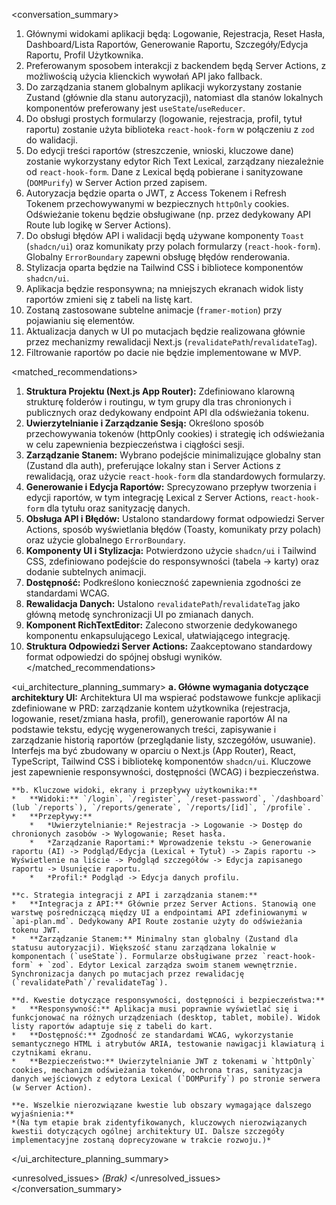 <conversation_summary>
<decisions>
1.  Głównymi widokami aplikacji będą: Logowanie, Rejestracja, Reset Hasła, Dashboard/Lista Raportów, Generowanie Raportu, Szczegóły/Edycja Raportu, Profil Użytkownika.
2.  Preferowanym sposobem interakcji z backendem będą Server Actions, z możliwością użycia klienckich wywołań API jako fallback.
3.  Do zarządzania stanem globalnym aplikacji wykorzystany zostanie Zustand (głównie dla stanu autoryzacji), natomiast dla stanów lokalnych komponentów preferowany jest `useState`/`useReducer`.
4.  Do obsługi prostych formularzy (logowanie, rejestracja, profil, tytuł raportu) zostanie użyta biblioteka `react-hook-form` w połączeniu z `zod` do walidacji.
5.  Do edycji treści raportów (streszczenie, wnioski, kluczowe dane) zostanie wykorzystany edytor Rich Text Lexical, zarządzany niezależnie od `react-hook-form`. Dane z Lexical będą pobierane i sanityzowane (`DOMPurify`) w Server Action przed zapisem.
6.  Autoryzacja będzie oparta o JWT, z Access Tokenem i Refresh Tokenem przechowywanymi w bezpiecznych `httpOnly` cookies. Odświeżanie tokenu będzie obsługiwane (np. przez dedykowany API Route lub logikę w Server Actions).
7.  Do obsługi błędów API i walidacji będą używane komponenty `Toast` (`shadcn/ui`) oraz komunikaty przy polach formularzy (`react-hook-form`). Globalny `ErrorBoundary` zapewni obsługę błędów renderowania.
8.  Stylizacja oparta będzie na Tailwind CSS i bibliotece komponentów `shadcn/ui`.
9.  Aplikacja będzie responsywna; na mniejszych ekranach widok listy raportów zmieni się z tabeli na listę kart.
10. Zostaną zastosowane subtelne animacje (`framer-motion`) przy pojawianiu się elementów.
11. Aktualizacja danych w UI po mutacjach będzie realizowana głównie przez mechanizmy rewalidacji Next.js (`revalidatePath`/`revalidateTag`).
12. Filtrowanie raportów po dacie nie będzie implementowane w MVP.
</decisions>

<matched_recommendations>
1.  **Struktura Projektu (Next.js App Router):** Zdefiniowano klarowną strukturę folderów i routingu, w tym grupy dla tras chronionych i publicznych oraz dedykowany endpoint API dla odświeżania tokenu.
2.  **Uwierzytelnianie i Zarządzanie Sesją:** Określono sposób przechowywania tokenów (httpOnly cookies) i strategię ich odświeżania w celu zapewnienia bezpieczeństwa i ciągłości sesji.
3.  **Zarządzanie Stanem:** Wybrano podejście minimalizujące globalny stan (Zustand dla auth), preferujące lokalny stan i Server Actions z rewalidacją, oraz użycie `react-hook-form` dla standardowych formularzy.
4.  **Generowanie i Edycja Raportów:** Sprecyzowano przepływ tworzenia i edycji raportów, w tym integrację Lexical z Server Actions, `react-hook-form` dla tytułu oraz sanityzację danych.
5.  **Obsługa API i Błędów:** Ustalono standardowy format odpowiedzi Server Actions, sposób wyświetlania błędów (Toasty, komunikaty przy polach) oraz użycie globalnego `ErrorBoundary`.
6.  **Komponenty UI i Stylizacja:** Potwierdzono użycie `shadcn/ui` i Tailwind CSS, zdefiniowano podejście do responsywności (tabela -> karty) oraz dodanie subtelnych animacji.
7.  **Dostępność:** Podkreślono konieczność zapewnienia zgodności ze standardami WCAG.
8.  **Rewalidacja Danych:** Ustalono `revalidatePath`/`revalidateTag` jako główną metodę synchronizacji UI po zmianach danych.
9.  **Komponent RichTextEditor:** Zalecono stworzenie dedykowanego komponentu enkapsulującego Lexical, ułatwiającego integrację.
10. **Struktura Odpowiedzi Server Actions:** Zaakceptowano standardowy format odpowiedzi do spójnej obsługi wyników.
</matched_recommendations>

<ui_architecture_planning_summary>
    **a. Główne wymagania dotyczące architektury UI:**
    Architektura UI ma wspierać podstawowe funkcje aplikacji zdefiniowane w PRD: zarządzanie kontem użytkownika (rejestracja, logowanie, reset/zmiana hasła, profil), generowanie raportów AI na podstawie tekstu, edycję wygenerowanych treści, zapisywanie i zarządzanie historią raportów (przeglądanie listy, szczegółów, usuwanie). Interfejs ma być zbudowany w oparciu o Next.js (App Router), React, TypeScript, Tailwind CSS i bibliotekę komponentów `shadcn/ui`. Kluczowe jest zapewnienie responsywności, dostępności (WCAG) i bezpieczeństwa.

    **b. Kluczowe widoki, ekrany i przepływy użytkownika:**
    *   **Widoki:** `/login`, `/register`, `/reset-password`, `/dashboard` (lub `/reports`), `/reports/generate`, `/reports/[id]`, `/profile`.
    *   **Przepływy:**
        *   *Uwierzytelnianie:* Rejestracja -> Logowanie -> Dostęp do chronionych zasobów -> Wylogowanie; Reset hasła.
        *   *Zarządzanie Raportami:* Wprowadzenie tekstu -> Generowanie raportu (AI) -> Podgląd/Edycja (Lexical + Tytuł) -> Zapis raportu -> Wyświetlenie na liście -> Podgląd szczegółów -> Edycja zapisanego raportu -> Usunięcie raportu.
        *   *Profil:* Podgląd -> Edycja danych profilu.

    **c. Strategia integracji z API i zarządzania stanem:**
    *   **Integracja z API:** Głównie przez Server Actions. Stanowią one warstwę pośredniczącą między UI a endpointami API zdefiniowanymi w `api-plan.md`. Dedykowany API Route zostanie użyty do odświeżania tokenu JWT.
    *   **Zarządzanie Stanem:** Minimalny stan globalny (Zustand dla statusu autoryzacji). Większość stanu zarządzana lokalnie w komponentach (`useState`). Formularze obsługiwane przez `react-hook-form` + `zod`. Edytor Lexical zarządza swoim stanem wewnętrznie. Synchronizacja danych po mutacjach przez rewalidację (`revalidatePath`/`revalidateTag`).

    **d. Kwestie dotyczące responsywności, dostępności i bezpieczeństwa:**
    *   **Responsywność:** Aplikacja musi poprawnie wyświetlać się i funkcjonować na różnych urządzeniach (desktop, tablet, mobile). Widok listy raportów adaptuje się z tabeli do kart.
    *   **Dostępność:** Zgodność ze standardami WCAG, wykorzystanie semantycznego HTML i atrybutów ARIA, testowanie nawigacji klawiaturą i czytnikami ekranu.
    *   **Bezpieczeństwo:** Uwierzytelnianie JWT z tokenami w `httpOnly` cookies, mechanizm odświeżania tokenów, ochrona tras, sanityzacja danych wejściowych z edytora Lexical (`DOMPurify`) po stronie serwera (w Server Action).

    **e. Wszelkie nierozwiązane kwestie lub obszary wymagające dalszego wyjaśnienia:**
    *(Na tym etapie brak zidentyfikowanych, kluczowych nierozwiązanych kwestii dotyczących ogólnej architektury UI. Dalsze szczegóły implementacyjne zostaną doprecyzowane w trakcie rozwoju.)*
</ui_architecture_planning_summary>

<unresolved_issues>
*(Brak)*
</unresolved_issues>
</conversation_summary>